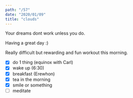 ```yaml
---
path: "/57"
date: "2020/01/09"
title: "clouds"
---
```


Your dreams dont work unless you do.

Having a great day :)

Really difficult but rewarding and fun workout this morning.

- [x] do 1 thing (equinox with Carl)
- [x] wake up (6:30)
- [x] breakfast (Erewhon)
- [x] tea in the morning
- [x] smile or something
- [ ] meditate
